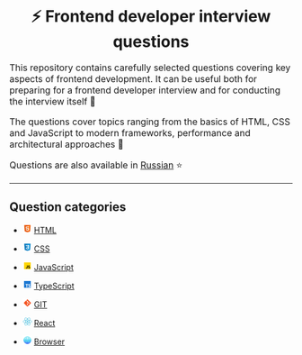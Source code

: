 <div align="center">
  <h1>⚡ Frontend developer interview questions</h1>
</div>

<p style="font-size: 16px">
This repository contains carefully selected questions covering key aspects of frontend development. It can be useful both for preparing for a frontend developer interview and for conducting the interview itself 🎯
</p>

<p style="font-size: 16px">
The questions cover topics ranging from the basics of HTML, CSS and JavaScript to modern frameworks, performance and architectural approaches 🚀
</p>

<p style="font-size: 16px">
Questions are also available in <a href="./src/questions/ru-RU/README.md">Russian</a> ⭐
</p>

---

## Question categories

- ![HTML](./src/assets/icons/icons-for-main-readme/html.png) [HTML](src/questions/en-EN/html.md)

- ![CSS](./src/assets/icons/icons-for-main-readme/css.png) [CSS](src/questions/en-EN/css.md)

- ![JavaScript](./src/assets/icons/icons-for-main-readme/js.png) [JavaScript](src/questions/en-EN/js.md)

- ![TypeScript](./src/assets/icons/icons-for-main-readme/ts.png) [TypeScript](src/questions/en-EN/ts.md)

- ![GIT](./src/assets/icons/icons-for-main-readme/git.png) [GIT](src/questions/en-EN/git.md)

- ![React](./src/assets/icons/icons-for-main-readme/react.png) [React](src/questions/en-EN/react.md)

- ![Browser](./src/assets/icons/icons-for-main-readme/browser.png) [Browser](src/questions/en-EN/browser.md)
